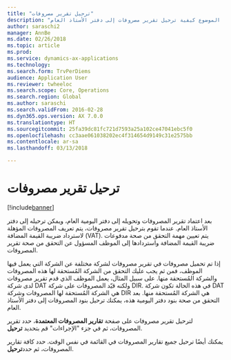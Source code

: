 ```yaml
---
title: "ترحيل تقرير مصروفات"
description: "يشرح هذا الموضوع كيفية ترحيل تقرير مصروفات إلى دفتر الأستاذ العام."
author: saraschi2
manager: AnnBe
ms.date: 02/26/2018
ms.topic: article
ms.prod: 
ms.service: dynamics-ax-applications
ms.technology: 
ms.search.form: TrvPerDiems
audience: Application User
ms.reviewer: twheeloc
ms.search.scope: Core, Operations
ms.search.region: Global
ms.author: saraschi
ms.search.validFrom: 2016-02-28
ms.dyn365.ops.version: AX 7.0.0
ms.translationtype: HT
ms.sourcegitcommit: 25fa39dc81fc721d7593a25a102ce47041ebc5f0
ms.openlocfilehash: cc3aae061038202ec4f314654d9149c31e2575bb
ms.contentlocale: ar-sa
ms.lasthandoff: 03/13/2018

---
```


# <a name="post-an-expense-report"></a>ترحيل تقرير مصروفات

[!include[banner](../includes/banner.md)]

بعد اعتماد تقرير المصروفات وتحويله إلى دفتر اليومية العام، ويمكن ترحيله إلى دفتر الأستاذ العام. عندما تقوم بترحيل تقرير مصروفات، يتم تعريف المصروفات المؤهلة لاسترداد ضريبة القيمة المضافة (VAT). يتم تعيين مهمة التحقق من صحة مدفوعات ضريبة القيمة المضافة واستردادها إلى الموظف المسؤول عن التحقق من صحة تقرير المصروفات.

إذا تم تحميل مصروفات في تقرير مصروفات لشركة مختلفة عن الشركة التي يعمل فيها الموظف، فمن ثم يجب عليك التحقق من الشركة المُستحقة لها هذه المصروفات والشركة المُستحقة منها. على سبيل المثال، يعمل الموظف الذي قدم تقرير مصروفات لدى شركة DAT ولكنه قيّد المصروفات على شركة DIR. في هذه الحالة تكون شركة DAT هي الشركة المُستحقة لها المصروفات وشركة DIR هي الشركة المُستحقة منها. بعد التحقق من صحة بنود دفتر اليومية هذه، يمكنك ترحيل بنود المصروفات إلى دفتر الأستاذ العام.

لترحيل تقرير مصروفات على صفحة **تقارير المصروفات المعتمدة**، حدد تقرير المصروفات، ثم في جزء "الإجراءات" قم بتحديد **ترحيل**.

يمكنك أيضًا ترحيل جميع تقارير المصروفات في القائمة في نفس الوقت. حدد كافة تقارير المصروفات، ثم حدد**ترحيل**.


